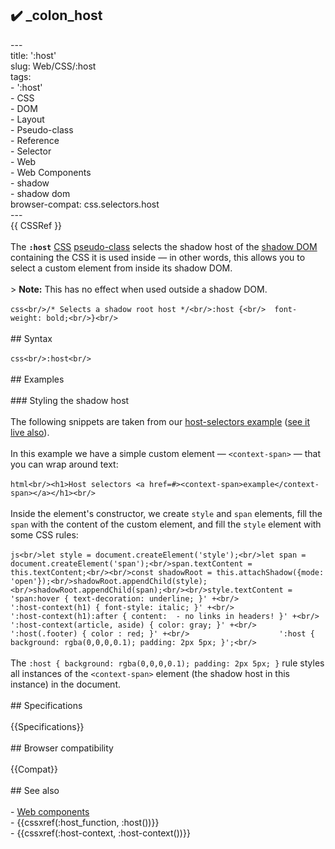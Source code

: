 ## ✔️ _colon_host 
 ---<br/>title: ':host'<br/>slug: Web/CSS/:host<br/>tags:<br/>  - ':host'<br/>  - CSS<br/>  - DOM<br/>  - Layout<br/>  - Pseudo-class<br/>  - Reference<br/>  - Selector<br/>  - Web<br/>  - Web Components<br/>  - shadow<br/>  - shadow dom<br/>browser-compat: css.selectors.host<br/>---<br/>{{ CSSRef }}<br/><br/>The **`:host`** [CSS](/en-US/docs/Web/CSS) [pseudo-class](/en-US/docs/Web/CSS/Pseudo-classes) selects the shadow host of the [shadow DOM](/en-US/docs/Web/Web_Components/Using_shadow_DOM) containing the CSS it is used inside — in other words, this allows you to select a custom element from inside its shadow DOM.<br/><br/>> **Note:** This has no effect when used outside a shadow DOM.<br/><br/>```css<br/>/* Selects a shadow root host */<br/>:host {<br/>  font-weight: bold;<br/>}<br/>```<br/><br/>## Syntax<br/><br/>```css<br/>:host<br/>```<br/><br/>## Examples<br/><br/>### Styling the shadow host<br/><br/>The following snippets are taken from our [host-selectors example](https://github.com/mdn/web-components-examples/tree/master/host-selectors) ([see it live also](https://mdn.github.io/web-components-examples/host-selectors/)).<br/><br/>In this example we have a simple custom element — `<context-span>` — that you can wrap around text:<br/><br/>```html<br/><h1>Host selectors <a href=#><context-span>example</context-span></a></h1><br/>```<br/><br/>Inside the element's constructor, we create `style` and `span` elements, fill the `span` with the content of the custom element, and fill the `style` element with some CSS rules:<br/><br/>```js<br/>let style = document.createElement('style');<br/>let span = document.createElement('span');<br/>span.textContent = this.textContent;<br/><br/>const shadowRoot = this.attachShadow({mode: 'open'});<br/>shadowRoot.appendChild(style);<br/>shadowRoot.appendChild(span);<br/><br/>style.textContent = 'span:hover { text-decoration: underline; }' +<br/>                    ':host-context(h1) { font-style: italic; }' +<br/>                    ':host-context(h1):after { content:  - no links in headers! }' +<br/>                    ':host-context(article, aside) { color: gray; }' +<br/>                    ':host(.footer) { color : red; }' +<br/>                    ':host { background: rgba(0,0,0,0.1); padding: 2px 5px; }';<br/>```<br/><br/>The `:host { background: rgba(0,0,0,0.1); padding: 2px 5px; }` rule styles all instances of the `<context-span>` element (the shadow host in this instance) in the document.<br/><br/>## Specifications<br/><br/>{{Specifications}}<br/><br/>## Browser compatibility<br/><br/>{{Compat}}<br/><br/>## See also<br/><br/>- [Web components](/en-US/docs/Web/Web_Components)<br/>- {{cssxref(:host_function, :host())}}<br/>- {{cssxref(:host-context, :host-context())}}<br/>